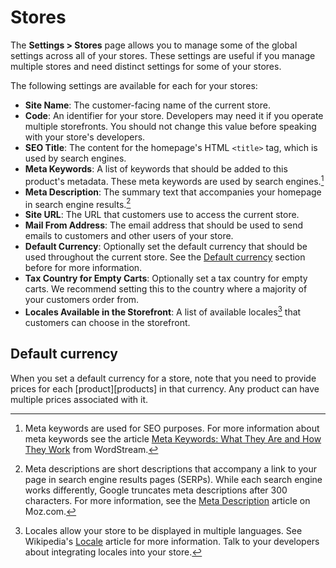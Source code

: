 # Stores

The **Settings > Stores** page allows you to manage some of the global settings
across all of your stores. These settings are useful if you manage multiple
stores and need distinct settings for some of your stores.

The following settings are available for each for your stores:

- **Site Name**: The customer-facing name of the current store.
- **Code**: An identifier for your store. Developers may need it if you operate
  multiple storefronts. You should not change this value before speaking with
  your store's developers.
- **SEO Title**: The content for the homepage's HTML `<title>` tag, which is
  used by search engines.
- **Meta Keywords**: A list of keywords that should be added to this product's
  metadata. These meta keywords are used by search engines.[^meta-keywords]
- **Meta Description**: The summary text that accompanies your homepage in
  search engine results.[^meta-descriptions]
- **Site URL**: The URL that customers use to access the current store.
- **Mail From Address**: The email address that should be used to send emails to
  customers and other users of your store.
- **Default Currency**: Optionally set the default currency that should be used
  throughout the current store. See the [Default currency](#default-currency)
  section before for more information.
- **Tax Country for Empty Carts**: Optionally set a tax country for empty carts.
  We recommend setting this to the country where a majority of your customers
  order from.
- **Locales Available in the Storefront**: A list of available locales[^locales]
  that customers can choose in the storefront.

## Default currency

When you set a default currency for a store, note that you need to provide
prices for each [product][products] in that currency. Any product can have
multiple prices associated with it.

<!-- TODO:
  Default currency comes up often on the Solidus Slack team. It seems to be a
  point of confusion for developers, and maybe for administrators. There is
  opportunity to provide more information about setting currencies, prices, etc.
-->

[^locales]: Locales allow your store to be displayed in multiple languages. See
  Wikipedia's [Locale][locale] article for more information. Talk to your
  developers about integrating locales into your store.
[^meta-keywords]: Meta keywords are used for SEO purposes. For more information
  about meta keywords see the article [Meta Keywords: What They Are and How They
  Work][meta-keywords] from WordStream.
[^meta-descriptions]: Meta descriptions are short descriptions that accompany a
  link to your page in search engine results pages (SERPs). While each search
  engine works differently, Google truncates meta descriptions after 300
  characters. For more information, see the [Meta Description][meta-description]
  article on Moz.com.

[locale]: https://en.wikipedia.org/wiki/Locale_(computer_software)
[meta-keywords]: https://www.wordstream.com/meta-keyword
[meta-description]: https://moz.com/learn/seo/meta-description
